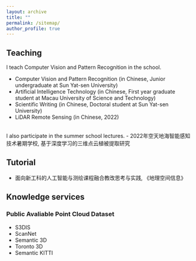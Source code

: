 ```yaml
---
layout: archive
title: ""
permalink: /sitemap/
author_profile: true
---
```


## Teaching

I teach Computer Vision and Pattern Recognition in the school.
- Computer Vision and Pattern Recognition (in Chinese, Junior undergraduate at Sun Yat-sen University)
- Artificial Intelligence Technology (in Chinese, First year graduate student at Macau University of Science and Technology)
- Scientific Writing (in Chinese, Doctoral student at Sun Yat-sen University)
- LiDAR Remote Sensing (in Chinese, 2022)
<br/>
I also participate in the summer school lectures.
- 2022年空天地海智能感知技术暑期学校, 基于深度学习的三维点云植被提取研究

<!-- ## Instructing -->

## Tutorial
- 面向新工科的人工智能与测绘课程融合教改思考与实践, 《地理空间信息》

## Knowledge services
### Public Avaliable Point Cloud Dataset
- S3DIS
- ScanNet
- Semantic 3D
- Toronto 3D
- Semantic KITTI
